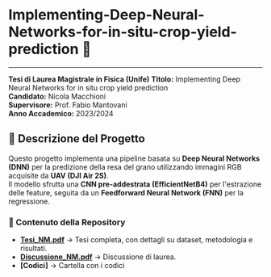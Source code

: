 # Implementing-Deep-Neural-Networks-for-in-situ-crop-yield-prediction 🌾
---
**Tesi di Laurea Magistrale in Fisica (Unife)** 
**Titolo:** Implementing Deep Neural Networks for in situ crop yield prediction  
**Candidato:** Nicola Macchioni  
**Supervisore:** Prof. Fabio Mantovani  
**Anno Accademico:** 2023/2024

## 📖 Descrizione del Progetto

Questo progetto implementa una pipeline basata su **Deep Neural Networks (DNN)** per la predizione della resa del grano utilizzando immagini RGB acquisite da **UAV (DJI Air 2S)**.  
Il modello sfrutta una **CNN pre-addestrata (EfficientNetB4)** per l'estrazione delle feature, seguita da un **Feedforward Neural Network (FNN)** per la regressione.

### 📜 Contenuto della Repository

- **[Tesi_NM.pdf](Tesi_NM.pdf)** → Tesi completa, con dettagli su dataset, metodologia e risultati.
- **[Discussione_NM.pdf](Tesi_NM.pdf)** → Discussione di laurea.
- **[Codici]** → Cartella con i codici


